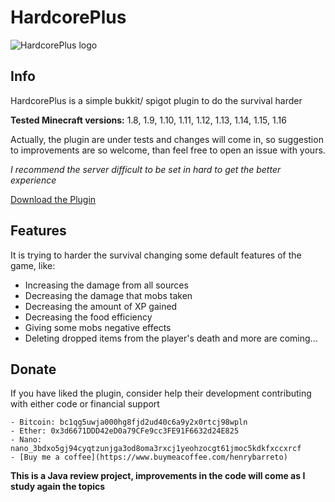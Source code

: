 # HardcorePlus

![HardcorePlus logo](https://i.imgur.com/uBYR4So.png?2)

## Info
HardcorePlus is a simple bukkit/ spigot plugin to do the survival harder

**Tested Minecraft versions:** 1.8, 1.9, 1.10, 1.11, 1.12, 1.13, 1.14, 1.15, 1.16

Actually, the plugin are under tests and changes will come in, so suggestion to improvements are so welcome, than feel 
free to open an issue with yours.

*I recommend the server difficult to be set in hard to get the better experience*

[Download the Plugin](https://github.com/henrybarreto/HardcorePlus/raw/master/out/artifacts/HardcorePlus_jar/HardcorePlus.jar)

## Features
It is trying to harder the survival changing some default features of the game, like:
- Increasing the damage from all sources
- Decreasing the damage that mobs taken
- Decreasing the amount of XP gained
- Decreasing the food efficiency
- Giving some mobs negative effects
- Deleting dropped items from the player's death
and more are coming...

## Donate

If you have liked the plugin, consider help their development contributing with either code or financial support

    - Bitcoin: bc1qg5uwja000hg8fjd2ud40c6a9y2x0rtcj98wpln
    - Ether: 0x3d6671DDD42eD0a79CFe9cc3FE91F6632d24E825
    - Nano: nano_3bdxo5gj94cyqtzunjga3od8oma3rxcj1yeohzocgt61jmoc5kdkfxccxrcf
    - [Buy me a coffee](https://www.buymeacoffee.com/henrybarreto)

**This is a Java review project, improvements in the code will come as I study again the topics**
